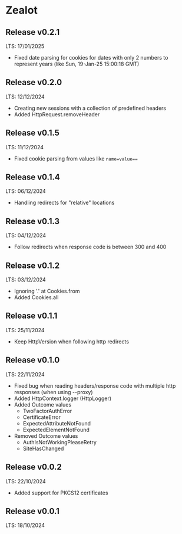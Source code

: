 # Zealot

## Release v0.2.1
LTS: 17/01/2025
 
 - Fixed date parsing for cookies for dates with only 2 numbers to represent years (like Sun, 19-Jan-25 15:00:18 GMT)

## Release v0.2.0
LTS: 12/12/2024

 - Creating new sessions with a collection of predefined headers 
 - Added HttpRequest.removeHeader

## Release v0.1.5
LTS: 11/12/2024

 - Fixed cookie parsing from values like `name=value==`

## Release v0.1.4
LTS: 06/12/2024

 - Handling redirects for "relative" locations

## Release v0.1.3
LTS: 04/12/2024

 - Follow redirects when response code is between 300 and 400

## Release v0.1.2
LTS: 03/12/2024

 - Ignoring '.' at Cookies.from
 - Added Cookies.all

## Release v0.1.1
LTS: 25/11/2024
 
 - Keep HttpVersion when following http redirects 

## Release v0.1.0
LTS: 22/11/2024

 - Fixed bug when reading headers/response code with multiple http responses (when using --proxy)
 - Added HttpContext.logger (HttpLogger)
 - Added Outcome values
   * TwoFactorAuthError
   * CertificateError
   * ExpectedAttributeNotFound
   * ExpectedElementNotFound
 - Removed Outcome values
   * AuthIsNotWorkingPleaseRetry
   * SiteHasChanged

## Release v0.0.2
LTS: 22/10/2024

 - Added support for PKCS12 certificates

## Release v0.0.1
LTS: 18/10/2024
